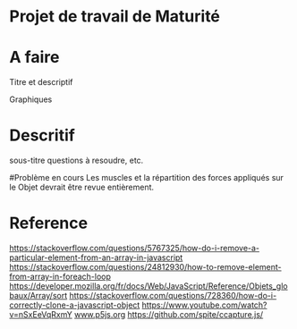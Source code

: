 # Projet de travail de Maturité


# A faire 

Titre et descriptif 


Graphiques 
# Descritif
sous-titre questions à resoudre, etc.

#Problème en cours
Les muscles et la répartition des forces appliqués sur le Objet devrait être revue entièrement.

# Reference
https://stackoverflow.com/questions/5767325/how-do-i-remove-a-particular-element-from-an-array-in-javascript
https://stackoverflow.com/questions/24812930/how-to-remove-element-from-array-in-foreach-loop
https://developer.mozilla.org/fr/docs/Web/JavaScript/Reference/Objets_globaux/Array/sort
https://stackoverflow.com/questions/728360/how-do-i-correctly-clone-a-javascript-object
https://www.youtube.com/watch?v=nSxEeVqRxmY
www.p5js.org
https://github.com/spite/ccapture.js/
